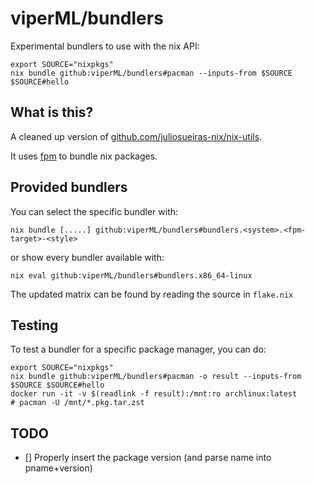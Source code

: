# viperML/bundlers

Experimental bundlers to use with the nix API:

```console
export SOURCE="nixpkgs"
nix bundle github:viperML/bundlers#pacman --inputs-from $SOURCE $SOURCE#hello
```

## What is this?

A cleaned up version of [github.com/juliosueiras-nix/nix-utils](https://github.com/juliosueiras-nix/nix-utils).

It uses [fpm](https://github.com/jordansissel/fpm) to bundle nix packages.

## Provided bundlers

You can select the specific bundler with:

`nix bundle [.....] github:viperML/bundlers#bundlers.<system>.<fpm-target>-<style>`

or show every bundler available with:

`nix eval github:viperML/bundlers#bundlers.x86_64-linux`

The updated matrix can be found by reading the source in `flake.nix`

## Testing

To test a bundler for a specific package manager, you can do:

```
export SOURCE="nixpkgs"
nix bundle github:viperML/bundlers#pacman -o result --inputs-from $SOURCE $SOURCE#hello
docker run -it -v $(readlink -f result):/mnt:ro archlinux:latest
# pacman -U /mnt/*.pkg.tar.zst
```


## TODO
- [] Properly insert the package version (and parse name into pname+version)
